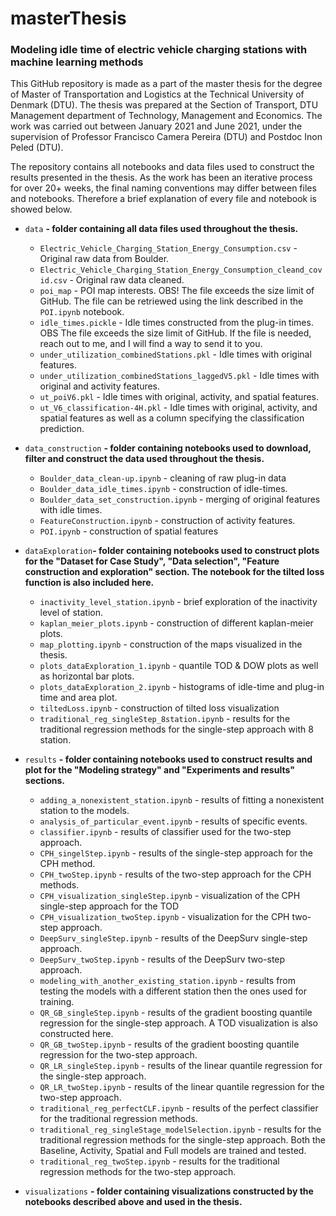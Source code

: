 # masterThesis

### Modeling idle time of electric vehicle charging stations with machine learning methods

This GitHub repository is made as a part of the master thesis for the degree of Master of Transportation and Logistics at the Technical University of Denmark (DTU). The thesis was prepared at the Section of Transport, DTU Management department of Technology, Management and Economics. The work was carried out between January 2021 and June 2021, under the supervision of Professor Francisco Camera Pereira (DTU) and Postdoc Inon Peled (DTU).

The repository contains all notebooks and data files used to construct the results presented in the thesis. As the work has been an iterative process for over 20+ weeks, the final naming conventions may differ between files and notebooks. Therefore a brief explanation of every file and notebook is showed below.

- `data` **- folder containing all data files used throughout the thesis.**
  - `Electric_Vehicle_Charging_Station_Energy_Consumption.csv` - Original raw data from Boulder.
  - `Electric_Vehicle_Charging_Station_Energy_Consumption_cleand_covid.csv` - Original raw data cleaned.
  - `poi_map` - POI map interests. OBS! The file exceeds the size limit of GitHub. The file can be retriewed using the link described in the `POI.ipynb` notebook.
  - `idle_times.pickle` - Idle times constructed from the plug-in times. OBS The file exceeds the size limit of GitHub. If the file is needed, reach out to me, and I will find a way to send it to you. 
  - `under_utilization_combinedStations.pkl` - Idle times with original features.
  - `under_utilization_combinedStations_laggedV5.pkl` - Idle times with original and activity features.
  - `ut_poiV6.pkl` - Idle times with original, activity, and spatial features.
  - `ut_V6_classification-4H.pkl` - Idle times with original, activity, and spatial features as well as a column specifying the classification prediction.
 
- `data_construction` **- folder containing notebooks used to download, filter and construct the data used throughout the thesis.**
  - `Boulder_data_clean-up.ipynb` - cleaning of raw plug-in data
  - `Boulder_data_idle_times.ipynb` - construction of idle-times.
  - `Boulder_data_set_construction.ipynb` - merging of original features with idle times.
  - `FeatureConstruction.ipynb` - construction of activity features.
  - `POI.ipynb` - construction of spatial features

- `dataExploration`**- folder containing notebooks used to construct plots for the "Dataset for Case Study", "Data selection", "Feature construction and exploration" section. The notebook for the tilted loss function is also included here.**
  - `inactivity_level_station.ipynb` - brief exploration of the inactivity level of station.
  - `kaplan_meier_plots.ipynb` - construction of different kaplan-meier plots.
  - `map_plotting.ipynb` - construction of the maps visualized in the thesis.
  - `plots_dataExploration_1.ipynb` - quantile TOD & DOW plots as well as horizontal bar plots.
  - `plots_dataExploration_2.ipynb` - histograms of idle-time and plug-in time and area plot.
  - `tiltedLoss.ipynb` - construction of tilted loss visualization
  - `traditional_reg_singleStep_8station.ipynb` - results for the traditional regression methods for the single-step approach with 8 station. 

- `results` **- folder containing notebooks used to construct results and plot for the "Modeling strategy" and "Experiments and results" sections.**
  - `adding_a_nonexistent_station.ipynb` - results of fitting a nonexistent station to the models.
  - `analysis_of_particular_event.ipynb` - results of specific events.
  - `classifier.ipynb` - results of classifier used for the two-step approach.
  - `CPH_singelStep.ipynb` - results of the single-step approach for the CPH method.
  - `CPH_twoStep.ipynb` - results of the two-step approach for the CPH methods.
  - `CPH_visualization_singleStep.ipynb` - visualization of the CPH single-step approach for the TOD
  - `CPH_visualization_twoStep.ipynb` - visualization for the CPH two-step approach.
  - `DeepSurv_singleStep.ipynb` - results of the DeepSurv single-step approach.
  - `DeepSurv_twoStep.ipynb` - results of the DeepSurv two-step approach.
  - `modeling_with_another_existing_station.ipynb` - results from testing the models with a different station then the ones used for training.
  - `QR_GB_singleStep.ipynb` - results of the gradient boosting quantile regression for the single-step approach. A TOD visualization is also constructed here.
  - `QR_GB_twoStep.ipynb` - results of the gradient boosting quantile regression for the two-step approach.
  - `QR_LR_singleStep.ipynb` - results of the linear quantile regression for the single-step approach. 
  - `QR_LR_twoStep.ipynb` - results of the linear quantile regression for the two-step approach. 
  - `traditional_reg_perfectCLF.ipynb` - results of the perfect classifier for the traditional regression methods.
  - `traditional_reg_singleStage_modelSelection.ipynb` - results for the traditional regression methods for the single-step approach. Both the Baseline, Activity, Spatial and Full models are trained and tested.
  - `traditional_reg_twoStep.ipynb` - results for the traditional regression methods for the two-step approach.


- `visualizations` **- folder containing visualizations constructed by the notebooks described above and used in the thesis.**
